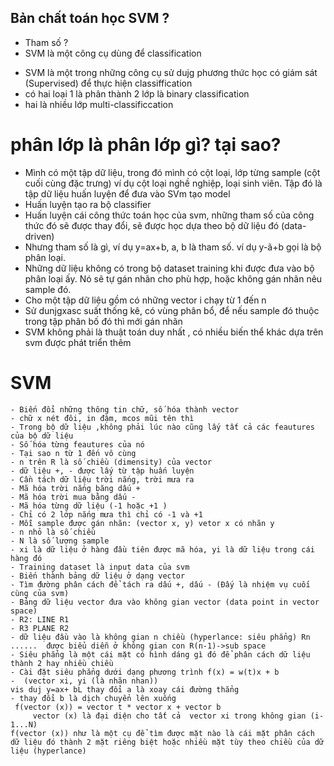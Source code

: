 ## Bản chất toán học SVM ?
- Tham số ?
- SVM là một công cụ dùng để classification
+ SVM là một trong những công cụ sử dujg phương thức học có giám sát (Supervised) để thực hiện classiffication
+ có hai loại 1 là phân thành 2 lớp là binary classification
+ hai là nhiều lớp multi-classificcation
# phân lớp là phân lớp gì? tại sao?
- Mình có một tập dữ liệu, trong đó mình có cột loại, lớp từng sample (cột cuối cùng đặc trưng) ví dụ cột loại nghề nghiệp, loại sinh viên. Tập đó là tập dữ liệu huấn luyện để đưa vào SVm tạo model 
- Huấn luyện tạo ra bộ classifier
- Huấn luyện cái công thức toán học của svm, những tham số của công thức đó sẽ được thay đổi, sẽ được học dựa theo bộ dữ liệu đó (data-driven)
- Nhưng tham số là gì, ví dụ y=ax+b, a,  b là tham số. ví dụ y-ã+b gọi là bộ phân loại. 
- Những dữ liệu không có trong bộ dataset training khi được đưa vào bộ phân loại ấy. Nó sẽ tự gán nhãn cho phù hợp, hoặc không gán nhãn nêu sample đó.
- Cho một tập dữ liệu gồm có những vector i chạy từ 1 đến n
- Sử dunjgxasc suất thống kê, có vùng phân bổ, để nếu sample đó thuộc trong tập phân bố đó thì mới gán nhãn
- SVM không phải là thuật toán duy nhất , có nhiều biến thể khác dựa trên svm được phát triển thêm
# SVM 
    - Biến đổi những thông tin chữ, số hóa thành vector
    - chữ x nét đôi, in đậm, mcos mũi tên thì
    - Trong bộ dữ liệu ,không phải lúc nào cũng lấy tất cả các feautures của bộ dữ liệu
    - Số hóa từng feautures của nó
    - Tại sao n từ 1 đến vô cùng
    - n trên R là số chiều (dimensity) của vector
    - dữ liệu +, - được lấy từ tập huấn luyện 
    - Cần tách dữ liệu trời nắng, trời mưa ra
    - Mã hóa trời nắng băng dấu +
    - Mã hóa trời mua bằng dấu -
    - Mã hóa từng dữ liệu (-1 hoặc +1 )
    - Chỉ có 2 lớp nắng mưa thì chỉ có -1 và +1
    - Mỗi sample được gán nhãn: (vector x, y) vetor x có nhãn y
    - n nhỏ là số chiều
    - N là số lượng sample
    - xi là dữ liệu ở hàng đầu tiên được mã hóa, yi là dữ liệu trong cái hàng đó
    - Training dataset là input data của svm
    - Biến thành bảng dữ liệu ở dạng vector 
    - Tìm đường phân cách để tách ra dấu +, dấu - (Đấy là nhiệm vụ cuối cùng của svm)
    - Bảng dữ liệu vector đưa vào không gian vector (data point in vector space)
    - R2: LINE R1
    - R3 PLANE R2
    - dữ liệu đầu vào là không gian n chiều (hyperlance: siêu phẳng) Rn ......  được biểu diễn ở không gian con R(n-1)->sub space
    - Siêu phẳng là một cái mặt có hình dáng gì đó để phân cách dữ liệu thành 2 hay nhiều chiều
    - Cài đặt siêu phẳng dưới dạng phương trình f(x) = w(t)x + b
    -  (vector xi, yi (là nhãn nhan))
    vis duj y=ax+ bL thay đổi a là xoay cái đường thẳng
    - thay đổi b là dịch chuyển lên xuống
     f(vector (x)) = vector t * vector x + vector b
         vector (x) là đại diện cho tất cả  vector xi trong không gian (i-1...N)
    f(vector (x)) như là một cụ để tìm được mặt nào là cái mặt phân cách dữ liệu đó thành 2 mặt riêng biệt hoặc nhiều mặt tùy theo chiều của dữ liệu (hyperlance) 


